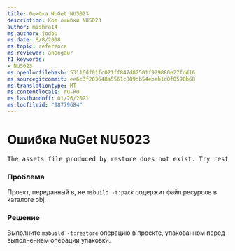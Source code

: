 ```yaml
---
title: Ошибка NuGet NU5023
description: Код ошибки NU5023
author: mishra14
ms.author: jodou
ms.date: 8/8/2018
ms.topic: reference
ms.reviewer: anangaur
f1_keywords:
- NU5023
ms.openlocfilehash: 53116df01fc021ff847d82501f929880e27fdd16
ms.sourcegitcommit: ee6c3f203648a5561c809db54ebeb1d0f0598b68
ms.translationtype: MT
ms.contentlocale: ru-RU
ms.lasthandoff: 01/26/2021
ms.locfileid: "98779684"
---
```

# <a name="nuget-error-nu5023"></a>Ошибка NuGet NU5023
<pre>The assets file produced by restore does not exist. Try restoring the project again. The expected location of the assets file is F:\project\obj\project.assets.json.</pre>

### <a name="issue"></a>Проблема

Проект, переданный в, не `msbuild -t:pack` содержит файл ресурсов в каталоге obj.


### <a name="solution"></a>Решение

Выполните `msbuild -t:restore` операцию в проекте, упакованном перед выполнением операции упаковки.

